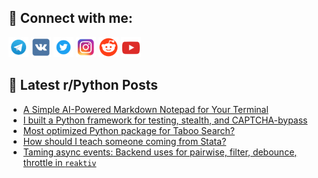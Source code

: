 ## 🔎 Connect with me:
[<img src="https://github.com/bullbesh/bullbesh/blob/main/images/Telegram.png" width="32" height="32" />](https://t.me/bullbesh)
[<img src="https://github.com/bullbesh/bullbesh/blob/main/images/VK.png" width="32" height="32" />](https://vk.com/bullbesh)
[<img src="https://github.com/bullbesh/bullbesh/blob/main/images/Twitter.png" width="32" height="32" />](https://twitter.com/bullbesh1)
[<img src="https://github.com/bullbesh/bullbesh/blob/main/images/Instagram.png" width="32" height="32" />](https://www.instagram.com/bullbesh)
[<img src="https://github.com/bullbesh/bullbesh/blob/main/images/Reddit.png" width="32" height="32" />](https://www.reddit.com/user/bullbesh)
[<img src="https://github.com/bullbesh/bullbesh/blob/main/images/YouTube.png" width="32" height="32" />](https://www.youtube.com/channel/UCtfjRs6uzgq5mfm8S06WTcg)

## 📕 Latest r/Python Posts
<!-- BLOG-POST-LIST:START -->
- [A Simple AI-Powered Markdown Notepad for Your Terminal](https://www.reddit.com/r/Python/comments/1k6ywwz/a_simple_aipowered_markdown_notepad_for_your/)
- [I built a Python framework for testing, stealth, and CAPTCHA-bypass](https://www.reddit.com/r/Python/comments/1k6wmmh/i_built_a_python_framework_for_testing_stealth/)
- [Most optimized Python package for Taboo Search?](https://www.reddit.com/r/Python/comments/1k6vd4j/most_optimized_python_package_for_taboo_search/)
- [How should I teach someone coming from Stata?](https://www.reddit.com/r/Python/comments/1k6unrd/how_should_i_teach_someone_coming_from_stata/)
- [Taming async events: Backend uses for pairwise, filter, debounce, throttle in `reaktiv`](https://www.reddit.com/r/Python/comments/1k6relk/taming_async_events_backend_uses_for_pairwise/)
<!-- BLOG-POST-LIST:END -->
